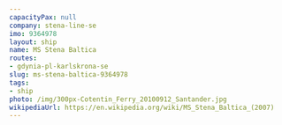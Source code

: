 ```yaml
---
capacityPax: null
company: stena-line-se
imo: 9364978
layout: ship
name: MS Stena Baltica
routes:
- gdynia-pl-karlskrona-se
slug: ms-stena-baltica-9364978
tags:
- ship
photo: /img/300px-Cotentin_Ferry_20100912_Santander.jpg
wikipediaUrl: https://en.wikipedia.org/wiki/MS_Stena_Baltica_(2007)
---
```

